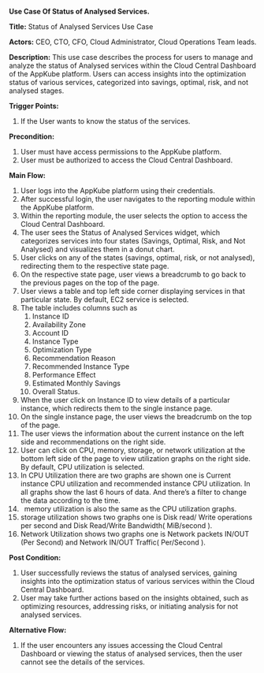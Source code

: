 **Use Case Of Status of Analysed Services.**

**Title:** Status of Analysed Services Use Case

**Actors:**  CEO, CTO, CFO, Cloud Administrator, Cloud Operations Team leads.

**Description:** This use case describes the process for users to manage and analyze the status of Analysed services within the Cloud Central Dashboard of the AppKube platform. Users can access insights into the optimization status of various services, categorized into savings, optimal, risk, and not analysed stages.

**Trigger Points:**

1. If the User wants to know the status of the services.

**Precondition:**

1. User must have access permissions to the AppKube platform.
1. User must be authorized to access the Cloud Central Dashboard.

**Main Flow:**

1. User logs into the AppKube platform using their credentials.
1. After successful login, the user navigates to the reporting module within the AppKube platform.
1. Within the reporting module, the user selects the option to access the Cloud Central Dashboard.
1. The user sees the Status of Analysed Services widget, which categorizes services into four states (Savings, Optimal, Risk, and Not Analysed) and visualizes them in a donut chart.
1. User clicks on any of the states (savings, optimal, risk, or not analysed), redirecting them to the respective state page.
1. On the respective state page, user views a breadcrumb to go back to the previous pages on the top of the page.
1. User views a table and top left side corner displaying services in that particular state. By default, EC2 service is selected.
1. The table includes columns such as 
   1. Instance ID
   1. Availability Zone
   1. Account ID
   1. Instance Type
   1. Optimization Type
   1. Recommendation Reason
   1. Recommended Instance Type
   1. Performance Effect
   1. Estimated Monthly Savings
   1. Overall Status.
1. When the user click on Instance ID to view details of a particular instance, which redirects them to the single instance page.
1. On the single instance page, the user views the breadcrumb on the top of the page.
1. The user views the information about the current instance on the left side and recommendations on the right side.
1. User can click on CPU, memory, storage, or network utilization at the bottom left side of the page to view utilization graphs on the right side. By default, CPU utilization is selected.
1. In CPU Utilization there are two graphs are shown one is Current instance CPU utilization and recommended instance CPU utilization.  In all  graphs show the last 6 hours of data. And there’s a filter to change the data according to the time. 
1. ` `memory utilization is also the same as the CPU utilization graphs.
1. storage utilization shows two graphs one is Disk read/ Write operations per second and Disk Read/Write Bandwidth( MiB/second ).
1. Network Utilization shows two graphs one is Network packets IN/OUT (Per Second) and Network IN/OUT Traffic( Per/Second ).

**Post Condition:**

1. User successfully reviews the status of analysed services, gaining insights into the optimization status of various services within the Cloud Central Dashboard.
1. User may take further actions based on the insights obtained, such as optimizing resources, addressing risks, or initiating analysis for not analysed services.

**Alternative Flow:**

1. If the user encounters any issues accessing the Cloud Central Dashboard or viewing the status of analysed services, then the user cannot see the details of the services.

